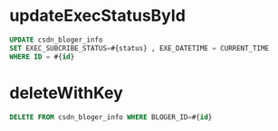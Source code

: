updateExecStatusById
===

```sql
UPDATE csdn_bloger_info
SET EXEC_SUBCRIBE_STATUS=#{status} , EXE_DATETIME = CURRENT_TIME
WHERE ID = #{id}
```

deleteWithKey
===

```sql
DELETE FROM csdn_bloger_info WHERE BLOGER_ID=#{id}
```